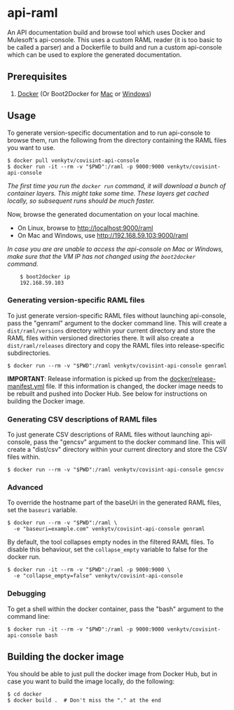 # api-raml
An API documentation build and browse tool which uses Docker and Mulesoft's api-console.
This uses a custom RAML reader (it is too basic to be called a parser) and a
Dockerfile to build and run a custom api-console which can be used to explore
the generated documentation.

## Prerequisites

1. [Docker](https://www.docker.com/) (Or Boot2Docker for [Mac](https://docs.docker.com/installation/mac/) or [Windows](https://docs.docker.com/installation/windows/))

## Usage

To generate version-specific documentation and to run api-console to browse
them, run the following from the directory containing the RAML files you want to
use.

    $ docker pull venkytv/covisint-api-console
    $ docker run -it --rm -v "$PWD":/raml -p 9000:9000 venkytv/covisint-api-console

_The first time you run the `docker run` command, it will download a bunch of
container layers.  This might take some time.  These layers get cached locally,
so subsequent runs should be much faster._

Now, browse the generated documentation on your local machine.

* On Linux, browse to [http://localhost:9000/raml](http://localhost:9000/raml)
* On Mac and Windows, use http://192.168.59.103:9000/raml

_In case you are are unable to access the api-console on Mac or Windows, make
sure that the VM IP has not changed using the `boot2docker` command._
```
    $ boot2docker ip
    192.168.59.103
```

### Generating version-specific RAML files

To just generate version-specific RAML files without launching api-console, pass
the "genraml" argument to the docker command line.  This will create a
`dist/raml/versions` directory within your current directory and store the RAML files
within versioned directories there.  It will also create a `dist/raml/releases`
directory and copy the RAML files into release-specific subdirectories.

    $ docker run --rm -v "$PWD":/raml venkytv/covisint-api-console genraml

__IMPORTANT__: Release information is picked up from the
[docker/release-manifest.yml](docker/release-manifest.yml) file.  If this
information is changed, the docker image needs to be rebuilt and pushed into
Docker Hub.  See below for instructions on building the Docker image.

### Generating CSV descriptions of RAML files

To just generate CSV descriptions of RAML files without launching api-console,
pass the "gencsv" argument to the docker command line.  This will create a
"dist/csv" directory within your current directory and store the CSV files
within.

    $ docker run --rm -v "$PWD":/raml venkytv/covisint-api-console gencsv

### Advanced

To override the hostname part of the baseUri in the generated RAML files, set
the `baseuri` variable.

    $ docker run --rm -v "$PWD":/raml \
      -e "baseuri=example.com" venkytv/covisint-api-console genraml

By default, the tool collapses empty nodes in the filtered RAML files.  To
disable this behaviour, set the `collapse_empty` variable to false for the
docker run.

    $ docker run -it --rm -v "$PWD":/raml -p 9000:9000 \
      -e "collapse_empty=false" venkytv/covisint-api-console

### Debugging

To get a shell within the docker container, pass the "bash" argument to the
command line:

    $ docker run -it --rm -v "$PWD":/raml -p 9000:9000 venkytv/covisint-api-console bash

## Building the docker image

You should be able to just pull the docker image from Docker Hub, but in case
you want to build the image locally, do the following:

    $ cd docker
    $ docker build .  # Don't miss the "." at the end

